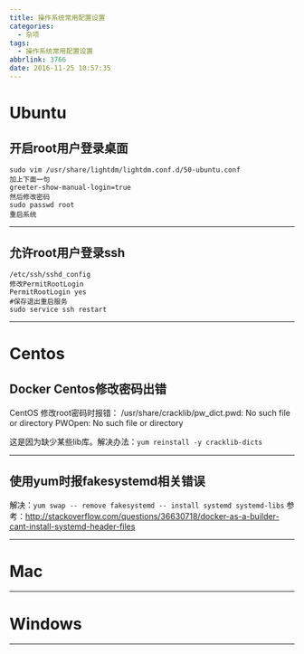 ```yaml
---
title: 操作系统常用配置设置
categories:
  - 杂项
tags:
  - 操作系统常用配置设置
abbrlink: 3766
date: 2016-11-25 10:57:35
---
```


# Ubuntu
## 开启root用户登录桌面
```
sudo vim /usr/share/lightdm/lightdm.conf.d/50-ubuntu.conf
加上下面一句
greeter-show-manual-login=true
然后修改密码
sudo passwd root
重启系统
```

---
## 允许root用户登录ssh
```
/etc/ssh/sshd_config
修改PermitRootLogin
PermitRootLogin yes
#保存退出重启服务
sudo service ssh restart
```


---
# Centos
## Docker Centos修改密码出错
CentOS 修改root密码时报错：
/usr/share/cracklib/pw_dict.pwd: No such file or directory PWOpen: No such file or directory 

这是因为缺少某些lib库。解决办法：`yum reinstall -y cracklib-dicts`

---
## 使用yum时报fakesystemd相关错误
解决：`yum swap -- remove fakesystemd -- install systemd systemd-libs`
参考：http://stackoverflow.com/questions/36630718/docker-as-a-builder-cant-install-systemd-header-files




---
# Mac






---
# Windows






---

